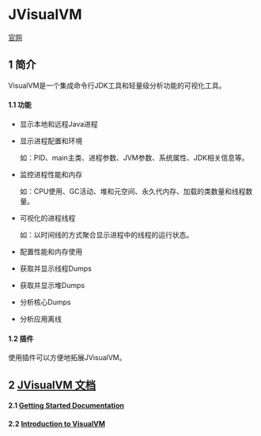 # JVisualVM

[官网](https://visualvm.github.io) 

## 1 简介

VisualVM是一个集成命令行JDK工具和轻量级分析功能的可视化工具。

#### 1.1 功能

+ 显示本地和远程Java进程

+ 显示进程配置和环境

    如：PID、main主类、进程参数、JVM参数、系统属性、JDK相关信息等。
    
+ 监控进程性能和内存

    如：CPU使用、GC活动、堆和元空间、永久代内存、加载的类数量和线程数量。
    
+ 可视化的进程线程

    如：以时间线的方式聚合显示进程中的线程的运行状态。
    
+ 配置性能和内存使用

+ 获取并显示线程Dumps

+ 获取并显示堆Dumps

+ 分析核心Dumps

+ 分析应用离线

#### 1.2 插件

使用插件可以方便地拓展JVisualVM。

## 2 [JVisualVM 文档](https://visualvm.github.io/documentation.html)

#### 2.1 [Getting Started Documentation](https://htmlpreview.github.io/?https://raw.githubusercontent.com/visualvm/visualvm.java.net.backup/master/www/zh_CN/gettingstarted.html)

#### 2.2 [Introduction to VisualVM](https://htmlpreview.github.io/?https://raw.githubusercontent.com/visualvm/visualvm.java.net.backup/master/www/zh_CN/intro.html)

